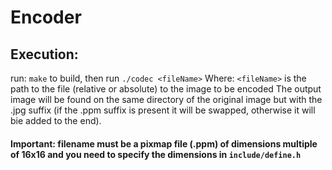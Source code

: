 # Encoder
## Execution:
 run: ``
 make
 ``
 to build, then run 
 ``
 ./codec <fileName>
 ``
 Where: ``<fileName>`` is the path to the file (relative or absolute) to the image to be encoded
The output image will be found on the same directory of the original image but with the .jpg suffix (if the .ppm suffix is present it will be swapped, otherwise it will bie added to the end).
#### Important: filename must be a pixmap file (.ppm) of dimensions multiple of 16x16 and you need to specify the dimensions in ``include/define.h``
